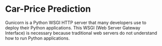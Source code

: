 # Car-Price Prediction

Gunicorn is a Python WSGI HTTP server that many developers use to deploy their Python applications. This WSGI (Web Server Gateway Interface) is necessary because traditional web servers do not understand how to run Python applications.
